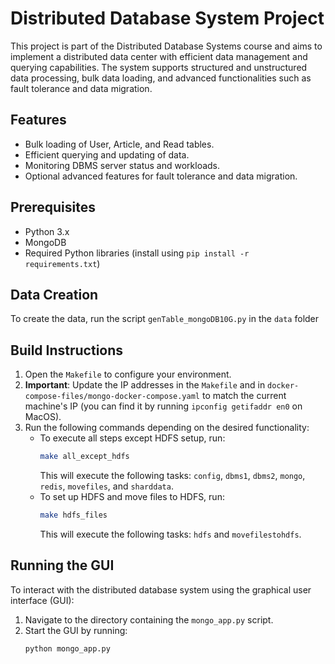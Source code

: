 # Distributed Database System Project

This project is part of the Distributed Database Systems course and aims to implement a distributed data center with efficient data management and querying capabilities. The system supports structured and unstructured data processing, bulk data loading, and advanced functionalities such as fault tolerance and data migration.

## Features
- Bulk loading of User, Article, and Read tables.
- Efficient querying and updating of data.
- Monitoring DBMS server status and workloads.
- Optional advanced features for fault tolerance and data migration.

## Prerequisites
- Python 3.x
- MongoDB
- Required Python libraries (install using `pip install -r requirements.txt`)

## Data Creation
To create the data, run the script `genTable_mongoDB10G.py` in the `data` folder

## Build Instructions
1. Open the `Makefile` to configure your environment.
2. **Important**: Update the IP addresses in the `Makefile` and in `docker-compose-files/mongo-docker-compose.yaml` to match the current machine's IP (you can find it by running `ipconfig getifaddr en0` on MacOS).
3. Run the following commands depending on the desired functionality:
   - To execute all steps except HDFS setup, run:
     ```bash
     make all_except_hdfs
     ```
     This will execute the following tasks: `config`, `dbms1`, `dbms2`, `mongo`, `redis`, `movefiles`, and `sharddata`.
   - To set up HDFS and move files to HDFS, run:
     ```bash
     make hdfs_files
     ```
     This will execute the following tasks: `hdfs` and `movefilestohdfs`.

## Running the GUI
To interact with the distributed database system using the graphical user interface (GUI):
1. Navigate to the directory containing the `mongo_app.py` script.
2. Start the GUI by running:
   ```bash
   python mongo_app.py

